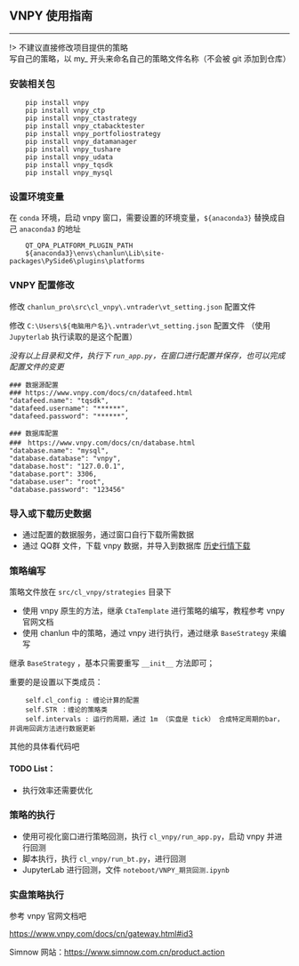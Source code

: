 ## VNPY 使用指南

---

!> 不建议直接修改项目提供的策略    
写自己的策略，以 my_ 开头来命名自己的策略文件名称（不会被 git 添加到仓库）

### 安装相关包

        pip install vnpy
        pip install vnpy_ctp
        pip install vnpy_ctastrategy
        pip install vnpy_ctabacktester
        pip install vnpy_portfoliostrategy
        pip install vnpy_datamanager
        pip install vnpy_tushare
        pip install vnpy_udata
        pip install vnpy_tqsdk
        pip install vnpy_mysql

### 设置环境变量

在 `conda` 环境，启动 vnpy 窗口，需要设置的环境变量，`${anaconda3}` 替换成自己 `anaconda3` 的地址

        QT_QPA_PLATFORM_PLUGIN_PATH
        ${anaconda3}\envs\chanlun\Lib\site-packages\PySide6\plugins\platforms

### VNPY 配置修改

修改 `chanlun_pro\src\cl_vnpy\.vntrader\vt_setting.json` 配置文件

修改 `C:\Users\${电脑用户名}\.vntrader\vt_setting.json` 配置文件 （使用 `Jupyterlab` 执行读取的是这个配置）

*没有以上目录和文件，执行下 `run_app.py`，在窗口进行配置并保存，也可以完成配置文件的变更*

    ### 数据源配置
    ### https://www.vnpy.com/docs/cn/datafeed.html
    "datafeed.name": "tqsdk",
    "datafeed.username": "******",
    "datafeed.password": "******",

    ### 数据库配置
    ###　https://www.vnpy.com/docs/cn/database.html
    "database.name": "mysql",
    "database.database": "vnpy",
    "database.host": "127.0.0.1",
    "database.port": 3306,
    "database.user": "root",
    "database.password": "123456"

### 导入或下载历史数据

* 通过配置的数据服务，通过窗口自行下载所需数据
* 通过 QQ群 文件，下载 vnpy 数据，并导入到数据库 [历史行情下载](历史行情下载?id=qq群下载并导入历史行情数据)

### 策略编写

策略文件放在 `src/cl_vnpy/strategies` 目录下

* 使用 vnpy 原生的方法，继承 `CtaTemplate` 进行策略的编写，教程参考 vnpy 官网文档
* 使用 chanlun 中的策略，通过 vnpy 进行执行，通过继承 `BaseStrategy` 来编写

继承 `BaseStrategy` ，基本只需要重写 `__init__` 方法即可；

重要的是设置以下类成员：

        self.cl_config : 缠论计算的配置
        self.STR ：缠论的策略类
        self.intervals : 运行的周期，通过 1m （实盘是 tick） 合成特定周期的bar，并调用回调方法进行数据更新

其他的具体看代码吧

#### TODO List：

* 执行效率还需要优化

### 策略的执行

* 使用可视化窗口进行策略回测，执行 `cl_vnpy/run_app.py`，启动 vnpy 并进行回测
* 脚本执行，执行 `cl_vnpy/run_bt.py`，进行回测
* JupyterLab 进行回测，文件 `noteboot/VNPY_期货回测.ipynb`

### 实盘策略执行

参考 vnpy 官网文档吧

https://www.vnpy.com/docs/cn/gateway.html#id3

Simnow 网站：https://www.simnow.com.cn/product.action